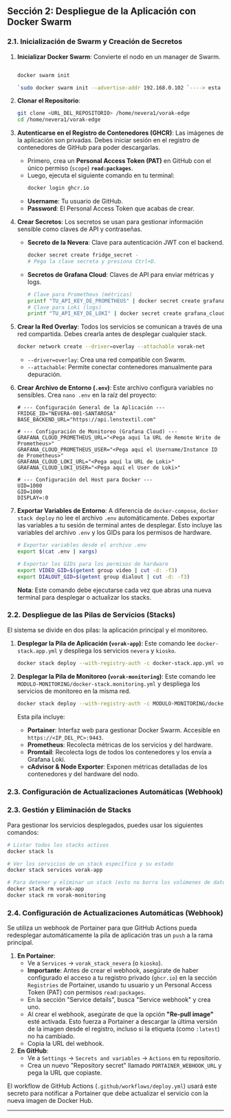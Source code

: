## Sección 2: Despliegue de la Aplicación con Docker Swarm

### 2.1. Inicialización de Swarm y Creación de Secretos

1.  **Inicializar Docker Swarm**: Convierte el nodo en un manager de Swarm.
    ```bash

    docker swarm init

    `sudo docker swarm init --advertise-addr 192.168.0.102 `----> esta es la forma correcta asi sea un solo nodo, modificar ip por la del equipo

    
    ```
2.  **Clonar el Repositorio**:
    ```bash
    git clone <URL_DEL_REPOSITORIO> /home/nevera1/vorak-edge
    cd /home/nevera1/vorak-edge
    ```
3.  **Autenticarse en el Registro de Contenedores (GHCR)**: Las imágenes de la aplicación son privadas. Debes iniciar sesión en el registro de contenedores de GitHub para poder descargarlas.
    *   Primero, crea un **Personal Access Token (PAT)** en GitHub con el único permiso (`scope`) **`read:packages`**.
    *   Luego, ejecuta el siguiente comando en tu terminal:
        ```bash
        docker login ghcr.io
        ```
    *   **Username**: Tu usuario de GitHub.
    *   **Password**: El Personal Access Token que acabas de crear.

4.  **Crear Secretos**: Los secretos se usan para gestionar información sensible como claves de API y contraseñas.
    *   **Secreto de la Nevera**: Clave para autenticación JWT con el backend.
        ```bash
        docker secret create fridge_secret -
        # Pega la clave secreta y presiona Ctrl+D.
        ```
    *   **Secretos de Grafana Cloud**: Claves de API para enviar métricas y logs.
        ```bash
        # Clave para Prometheus (métricas)
        printf "TU_API_KEY_DE_PROMETHEUS" | docker secret create grafana_cloud_prometheus_api_key -
        # Clave para Loki (logs)
        printf "TU_API_KEY_DE_LOKI" | docker secret create grafana_cloud_loki_api_key -
        ```

5.  **Crear la Red Overlay**: Todos los servicios se comunican a través de una red compartida. Debes crearla antes de desplegar cualquier stack.
    ```bash
    docker network create --driver=overlay --attachable vorak-net
    ```
    *   `--driver=overlay`: Crea una red compatible con Swarm.
    *   `--attachable`: Permite conectar contenedores manualmente para depuración.


6.  **Crear Archivo de Entorno (`.env`)**: Este archivo configura variables no sensibles. Crea `nano .env` en la raíz del proyecto:
    ```env
    # --- Configuración General de la Aplicación ---
    FRIDGE_ID="NEVERA-001-SANTAROSA"
    BASE_BACKEND_URL="https://api.lenstextil.com"
    
    # --- Configuración de Monitoreo (Grafana Cloud) ---
    GRAFANA_CLOUD_PROMETHEUS_URL="<Pega aquí la URL de Remote Write de Prometheus>"
    GRAFANA_CLOUD_PROMETHEUS_USER="<Pega aquí el Username/Instance ID de Prometheus>"
    GRAFANA_CLOUD_LOKI_URL="<Pega aquí la URL de Loki>"
    GRAFANA_CLOUD_LOKI_USER="<Pega aquí el User de Loki>"
    
    # --- Configuración del Host para Docker ---
    UID=1000
    GID=1000
    DISPLAY=:0
    ```

7.  **Exportar Variables de Entorno**: A diferencia de `docker-compose`, `docker stack deploy` no lee el archivo `.env` automáticamente. Debes exportar las variables a tu sesión de terminal antes de desplegar. Esto incluye las variables del archivo `.env` y los GIDs para los permisos de hardware.
    ```bash
    # Exportar variables desde el archivo .env
    export $(cat .env | xargs)

    # Exportar los GIDs para los permisos de hardware
    export VIDEO_GID=$(getent group video | cut -d: -f3)
    export DIALOUT_GID=$(getent group dialout | cut -d: -f3)
    ```
    **Nota**: Este comando debe ejecutarse cada vez que abras una nueva terminal para desplegar o actualizar los stacks.


### 2.2. Despliegue de las Pilas de Servicios (Stacks)

El sistema se divide en dos pilas: la aplicación principal y el monitoreo.

1.  **Desplegar la Pila de Aplicación (`vorak-app`)**:
    Este comando lee `docker-stack.app.yml` y despliega los servicios `nevera` y `kiosko`.
    ```bash
    docker stack deploy --with-registry-auth -c docker-stack.app.yml vorak-app
    ```

2.  **Desplegar la Pila de Monitoreo (`vorak-monitoring`)**:
    Este comando lee `MODULO-MONITORING/docker-stack.monitoring.yml` y despliega los servicios de monitoreo en la misma red.
    ```bash
    docker stack deploy --with-registry-auth -c MODULO-MONITORING/docker-stack.monitoring.yml vorak-monitoring
    ```
    Esta pila incluye:
    *   **Portainer**: Interfaz web para gestionar Docker Swarm. Accesible en `https://<IP_DEL_PC>:9443`.
    *   **Prometheus**: Recolecta métricas de los servicios y del hardware.
    *   **Promtail**: Recolecta logs de todos los contenedores y los envía a Grafana Loki.
    *   **cAdvisor & Node Exporter**: Exponen métricas detalladas de los contenedores y del hardware del nodo.

### 2.3. Configuración de Actualizaciones Automáticas (Webhook)
### 2.3. Gestión y Eliminación de Stacks

Para gestionar los servicios desplegados, puedes usar los siguientes comandos:

```bash
# Listar todos los stacks activos
docker stack ls

# Ver los servicios de un stack específico y su estado
docker stack services vorak-app

# Para detener y eliminar un stack (esto no borra los volúmenes de datos)
docker stack rm vorak-app
docker stack rm vorak-monitoring
```

### 2.4. Configuración de Actualizaciones Automáticas (Webhook)

Se utiliza un webhook de Portainer para que GitHub Actions pueda redesplegar automáticamente la pila de aplicación tras un `push` a la rama principal.

1.  **En Portainer**:
    *   Ve a `Services` -> `vorak_stack_nevera` (o `kiosko`).
    *   **Importante**: Antes de crear el webhook, asegúrate de haber configurado el acceso a tu registro privado (`ghcr.io`) en la sección `Registries` de Portainer, usando tu usuario y un Personal Access Token (PAT) con permisos `read:packages`.
    *   En la sección "Service details", busca "Service webhook" y crea uno.
    *   Al crear el webhook, asegúrate de que la opción **"Re-pull image"** esté activada. Esto fuerza a Portainer a descargar la última versión de la imagen desde el registro, incluso si la etiqueta (como `:latest`) no ha cambiado.
    *   Copia la URL del webhook.
2.  **En GitHub**:
    *   Ve a `Settings` -> `Secrets and variables` -> `Actions` en tu repositorio.
    *   Crea un nuevo "Repository secret" llamado `PORTAINER_WEBHOOK_URL` y pega la URL que copiaste.

El workflow de GitHub Actions (`.github/workflows/deploy.yml`) usará este secreto para notificar a Portainer que debe actualizar el servicio con la nueva imagen de Docker Hub.

---